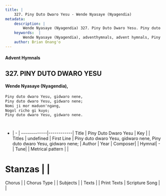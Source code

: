```yaml
---
title: |
    327. Piny Duto Dwaro Yesu - Wende Nyasaye (Nyagendia)
metadata:
    description: |
        Wende Nyasaye (Nyagendia) 327. Piny Duto Dwaro Yesu. Piny duto dwaro Yesu, gidwaro nene, Piny duto dwaro Yesu, gidwaro nene; Nomi ji mor maduon'ngang, Nogol richo gi kuyo; Piny duto dwaro Yesu, gidwaro nene.    
    keywords:  |
        Wende Nyasaye (Nyagendia), adventhymnals, advent hymnals, Piny Duto Dwaro Yesu, Piny duto dwaro Yesu, gidwaro nene, Piny duto dwaro Yesu, gidwaro nene;. 
    author: Brian Onang'o
---
```


#### Advent Hymnals
## 327. PINY DUTO DWARO YESU
####  Wende Nyasaye (Nyagendia),

```txt
Piny duto dwaro Yesu, gidwaro nene,
Piny duto dwaro Yesu, gidwaro nene;
Nomi ji mor maduon'ngang,
Nogol richo gi kuyo;
Piny duto dwaro Yesu, gidwaro nene.




```

- |   -  |
-------------|------------|
Title | Piny Duto Dwaro Yesu |
Key |  |
Titles | undefined |
First Line | Piny duto dwaro Yesu, gidwaro nene, Piny duto dwaro Yesu, gidwaro nene; |
Author | 
Year | 
Composer| |
Hymnal|  - |
Tune|  |
Metrical pattern | |
# Stanzas |  |
Chorus |  |
Chorus Type |  |
Subjects | |
Texts |  |
Print Texts | 
Scripture Song |  |
    
